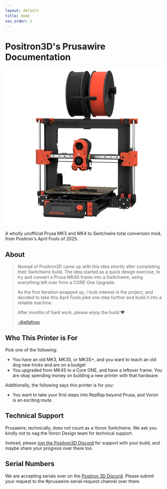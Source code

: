 ```yaml
---
layout: default
title: Home
nav_order: 1
---
```


# Positron3D's Prusawire Documentation

![](images/prusawire_2025b1_render.png)

A wholly unofficial Prusa MK3 and MK4 to Switchwire total conversion mod, from Positron's April Fools of 2025.


## About

> Nomad of Positron3D came up with this idea shortly after completing their Switchwire build. The idea started as a quick design exercise, to try and convert a Prusa MK4S frame into a Switchwire, using everything left over from a CORE One Upgrade.
>
> As the first iteration wrapped up, I took interest in the project, and decided to take this April Fools joke one step further and build it into a reliable machine.
>
> After months of hard work, please enjoy the build ❤
> 
> [-@ellafoxo](https://www.printables.com/@ellafoxo)

## Who This Printer is For

Pick one of the following:

 - You have an old MK3, MK3S, or MK3S+, and you want to teach an old dog new tricks and are on a budget
 - You upgraded from MK4S to a Core ONE, and have a leftover frame. You are okay spending money on building a new printer with that hardware.

Additionally, the following says this printer is for you: 

 - You want to take your first steps into RepRap beyond Prusa, and Voron is an exciting route.


## Technical Support

Prusawire, technically, does not count as a Voron Switchwire. We ask you kindly not to nag the Voron Design team for technical support.

Instead, please [join the Positron3D Discord](https://discord.com/invite/positron) for support with your build, and maybe share your progress over there too.


## Serial Numbers

We are accepting serials over on the [Positron 3D Discord](https://discord.com/invite/positron). Please submit your request to the #prusawire-serial-request channel over there. 
